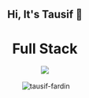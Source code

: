 <h2 align="center">Hi, It's Tausif 👋</h2>
<h1 align="center">Full Stack</h1>
<p align="center">
  <a href="https://skillicons.dev">
    <img src="https://skillicons.dev/icons?i=py,js,ts,nodejs,nextjs,react,prisma,tailwind,mysql" />
  </a>
</p>
<p align="center">&nbsp;<img align="center" src="https://github-readme-stats.vercel.app/api?username=tausif-fardin&show_icons=true&locale=en" alt="tausif-fardin" /></p>
